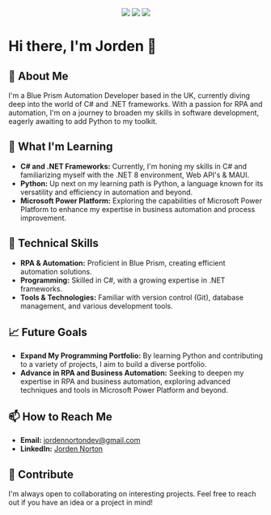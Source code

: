 <!--
**JordenNorton/JordenNorton** is a ✨ _special_ ✨ repository because its `README.md` (this file) appears on your GitHub profile.

Here are some ideas to get you started:

- 🔭 I’m currently working on ...
- 🌱 I’m currently learning ...
- 👯 I’m looking to collaborate on ...
- 🤔 I’m looking for help with ...
- 💬 Ask me about ...
- 📫 How to reach me: ...
- 😄 Pronouns: ...
- ⚡ Fun fact: ...
-->
<p align="center">
<img src="https://img.shields.io/badge/c%23-%23239120.svg?style=for-the-badge&logo=csharp&logoColor=white" />
<img src="https://img.shields.io/badge/.NET-5C2D91?style=for-the-badge&logo=.net&logoColor=white" />
<img src="https://img.shields.io/badge/react-%2320232a.svg?style=for-the-badge&logo=react&logoColor=%2361DAFB" />
</p>


# Hi there, I'm Jorden 👋

## 🚀 About Me
I'm a Blue Prism Automation Developer based in the UK, currently diving deep into the world of C# and .NET frameworks. With a passion for RPA and automation, I'm on a journey to broaden my skills in software development, eagerly awaiting to add Python to my toolkit.

## 🌱 What I'm Learning
- **C# and .NET Frameworks:** Currently, I'm honing my skills in C# and familiarizing myself with the .NET 8 environment, Web API's & MAUI.
- **Python:** Up next on my learning path is Python, a language known for its versatility and efficiency in automation and beyond.
- **Microsoft Power Platform:** Exploring the capabilities of Microsoft Power Platform to enhance my expertise in business automation and process improvement. 

## 💼 Technical Skills
- **RPA & Automation:** Proficient in Blue Prism, creating efficient automation solutions.
- **Programming:** Skilled in C#, with a growing expertise in .NET frameworks.
- **Tools & Technologies:** Familiar with version control (Git), database management, and various development tools.

## 📈 Future Goals
- **Expand My Programming Portfolio:** By learning Python and contributing to a variety of projects, I aim to build a diverse portfolio.
- **Advance in RPA and Business Automation:** Seeking to deepen my expertise in RPA and business automation, exploring advanced techniques and tools in Microsoft Power Platform and beyond.

## 📫 How to Reach Me
- **Email:** [jordennortondev@gmail.com](mailto:jordennortondev@gmail.com)
- **LinkedIn:** [Jorden Norton](https://www.linkedin.com/in/jorden-norton-086039161/)

## 🤝 Contribute
I'm always open to collaborating on interesting projects. Feel free to reach out if you have an idea or a project in mind!

